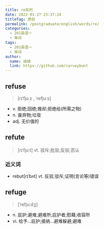 ```yaml
---
title: re系列
date: 2022-01-27 23:37:24
titleTag: 原创
permalink: /postgraduate/english/words/re/
categories: 
  - 201英语一
  - 单词
tags: 
  - 201英语一
  - 单词
author: 
  name: 诚城
  link: https://github.com/carveybunt
---
```

## refuse
> [rɪˈfjuːz , ˈrefjuːs]
* v. 拒绝;回绝;推却;拒绝给(所需之物)
* n. 废弃物;垃圾
* adj. 无价值的

## refute
> [rɪˈfjuːt]
> vt. 驳斥;批驳;反驳;否认

### 近义词
* rebut[rɪˈbʌt] vt. 反驳;驳斥;证明(言论等)错误
## refuge
>  [ˈrefjuːdʒ]
* n. 庇护;避难;避难所;庇护者;慰藉;收容所
* vi. 给予…庇护;接纳…避难躲避;避难